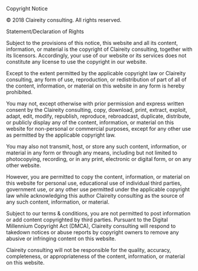Copyright Notice

© 2018 Claireity consulting. All rights reserved.

Statement/Declaration of Rights

Subject to the provisions of this notice, this website and all its content, information, or material is the copyright of Claireity consulting, together with its licensors. Accordingly, your use of our website or its services does not constitute any license to use the copyright in our website.

Except to the extent permitted by the applicable copyright law or Claireity consulting, any form of use, reproduction, or redistribution of part of all of the content, information, or material on this website in any form is hereby prohibited.

You may not, except otherwise with prior permission and express written consent by the Claireity consulting, copy, download, print, extract, exploit, adapt, edit, modify, republish, reproduce, rebroadcast, duplicate, distribute, or publicly display any of the content, information, or material on this website for non-personal or commercial purposes, except for any other use as permitted by the applicable copyright law.

You may also not transmit, host, or store any such content, information, or material in any form or through any means, including but not limited to photocopying, recording, or in any print, electronic or digital form, or on any other website.

However, you are permitted to copy the content, information, or material on this website for personal use, educational use of individual third parties, government use, or any other use permitted under the applicable copyright law while acknowledging this author Claireity consulting as the source of any such content, information, or material.

Subject to our terms & conditions, you are not permitted to post information or add content copyrighted by third parties. Pursuant to the Digital Millennium Copyright Act (DMCA), Claireity consulting will respond to takedown notices or abuse reports by copyright owners to remove any abusive or infringing content on this website.

Claireity consulting will not be responsible for the quality, accuracy, completeness, or appropriateness of the content, information, or material on this website.
